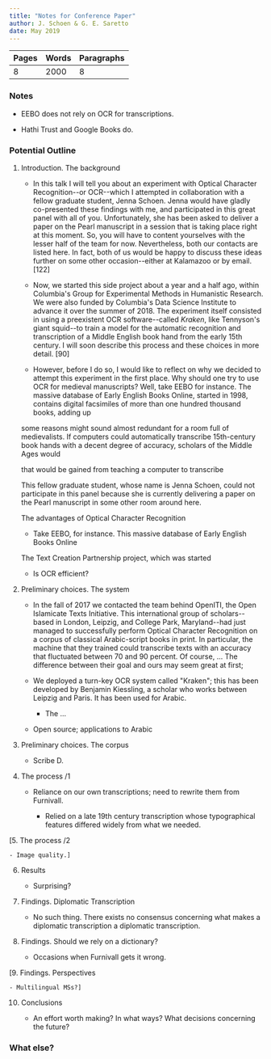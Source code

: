 ```yaml
---
title: "Notes for Conference Paper"
author: J. Schoen & G. E. Saretto
date: May 2019
---
```


|Pages|Words|Paragraphs|
|:---|:---|:---|
|8|2000|8|

### Notes

- EEBO does not rely on OCR for transcriptions.

- Hathi Trust and Google Books do.

### Potential Outline

1. Introduction. The background

    - In this talk I will tell you about an experiment with Optical Character Recognition--or OCR--which I attempted in collaboration with a fellow graduate student, Jenna Schoen. Jenna would have gladly co-presented these findings with me, and participated in this great panel with all of you. Unfortunately, she has been asked to deliver a paper on the Pearl manuscript in a session that is taking place right at this moment. So, you will have to content yourselves with the lesser half of the team for now. Nevertheless, both our contacts are listed here. In fact, both of us would be happy to discuss these ideas further on some other occasion--either at Kalamazoo or by email. [122]

    - Now, we started this side project about a year and a half ago, within Columbia's Group for Experimental Methods in Humanistic Research. We were also funded by Columbia's Data Science Institute to advance it over the summer of 2018. The experiment itself consisted in using a preexistent OCR software--called _Kraken_, like Tennyson's giant squid--to train a model for the automatic recognition and transcription of a Middle English book hand from the early 15th century. I will soon describe this process and these choices in more detail. [90]

    - However, before I do so, I would like to reflect on why we decided to attempt this experiment in the first place. Why should one try to use OCR for medieval manuscripts? Well, take EEBO for instance. The massive database of Early English Books Online, started in 1998, contains digital facsimiles of more than one hundred thousand books, adding up



    some reasons might sound almost redundant for a room full of medievalists. If computers could automatically transcribe 15th-century book hands with a decent degree of accuracy, scholars of the Middle Ages would

    that would be gained from teaching a computer to transcribe

     This fellow graduate student, whose name is Jenna Schoen, could not participate in this panel because she is currently delivering a paper on the Pearl manuscript in some other room around here.

    The advantages of Optical Character Recognition

    - Take EEBO, for instance. This massive database of Early English Books Online

    The Text Creation Partnership project, which was started

    - Is OCR efficient?

2. Preliminary choices. The system

    - In the fall of 2017 we contacted the team behind OpenITI, the Open Islamicate Texts Initiative. This international group of scholars--based in London, Leipzig, and College Park, Maryland--had just managed to successfully perform Optical Character Recognition on a corpus of classical Arabic-script books in print. In particular, the machine that they trained could transcribe texts with an accuracy that fluctuated between 70 and 90 percent. Of course, ... The difference between their goal and ours may seem great at first;

    - We deployed a turn-key OCR system called "Kraken"; this has been developed by Benjamin Kiessling, a scholar who works between Leipzig and Paris. It has been used for Arabic.

        - The ...

    - Open source; applications to Arabic

3. Preliminary choices. The corpus

    - Scribe D.

4. The process /1

    - Reliance on our own transcriptions; need to rewrite them from Furnivall.

        - Relied on a late 19th century transcription whose typographical features differed widely from what we needed.

[5. The process /2

    - Image quality.]

6. Results

    - Surprising?

7. Findings. Diplomatic Transcription

    - No such thing. There exists no consensus concerning what makes a diplomatic transcription a diplomatic transcription.

8. Findings. Should we rely on a dictionary?

    - Occasions when Furnivall gets it wrong.

[9. Findings. Perspectives

    - Multilingual MSs?]

10. Conclusions

    - An effort worth making? In what ways? What decisions concerning the future?

### What else?
